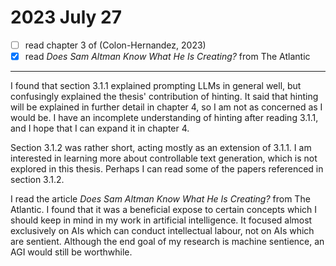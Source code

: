 # 2023 July 27

- [ ] read chapter 3 of (Colon-Hernandez, 2023)
- [x] read _Does Sam Altman Know What He Is Creating?_ from The Atlantic 

---

I found that section 3.1.1 explained prompting LLMs in general well, but confusingly explained the thesis' contribution of hinting.
It said that hinting will be explained in further detail in chapter 4, so I am not as concerned as I would be.
I have an incomplete understanding of hinting after reading 3.1.1, and I hope that I can expand it in chapter 4. 

Section 3.1.2 was rather short, acting mostly as an extension of 3.1.1.
I am interested in learning more about controllable text generation, which is not explored in this thesis.
Perhaps I can read some of the papers referenced in section 3.1.2.

I read the article _Does Sam Altman Know What He Is Creating?_ from The Atlantic.
I found that it was a beneficial expose to certain concepts which I should keep in mind in my work in artificial intelligence.
It focused almost exclusively on AIs which can conduct intellectual labour, not on AIs which are sentient.
Although the end goal of my research is machine sentience, an AGI would still be worthwhile.
